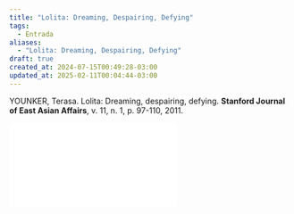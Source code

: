 ```yaml
---
title: "Lolita: Dreaming, Despairing, Defying"
tags:
  - Entrada
aliases:
  - "Lolita: Dreaming, Despairing, Defying"
draft: true
created_at: 2024-07-15T00:49:28-03:00
updated_at: 2025-02-11T00:04:44-03:00
---
```


YOUNKER, Terasa. Lolita: Dreaming, despairing, defying. **Stanford Journal of East Asian Affairs**, v. 11, n. 1, p. 97-110, 2011.

![Lolita_Dreaming_Despairing_Defying](assets/docs/Lolita_Dreaming_Despairing_Defying.pdf)